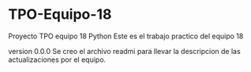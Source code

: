 # TPO-Equipo-18
Proyecto TPO equipo 18 Python
Este es el trabajo practico del equipo 18 

version 0.0.0
Se creo el archivo readmi para llevar la descripcion de las actualizaciones por el equipo.
